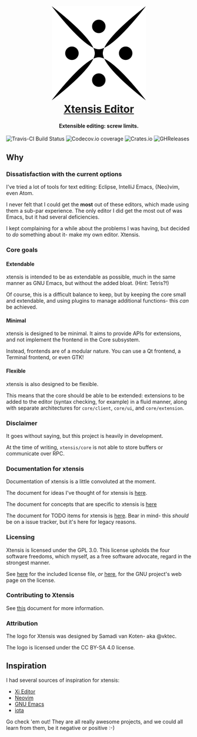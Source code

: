 <h1 align="center">
    <a href="https://github.com/xtensis-editor/xtensis-core">
    <img src="media/logos/PNG/xtensis-256.png" alt="Xtensis Editor" width="256" height="256"/>
    </a><br>
    <a href="https://github.com/xtensis-editor/xtensis-core">Xtensis Editor</a>
</h1>

<h4 align="center">Extensible editing: screw limits.</h4>

![Travis-CI Build Status][travis-ci]
![Codecov.io coverage][codecov]
![Crates.io][cratesio]
![GHReleases][ghrel]

## Why

### Dissatisfaction with the current options

I've tried a lot of tools for text editing: Eclipse, IntelliJ Emacs,
{Neo}vim, even Atom.

I never felt that I could get the **most** out of these editors, which
made using them a sub-par experience. The only editor I did get the
most out of was Emacs, but it had several deficiencies.

I kept complaining for a while about the problems I was having, but
decided to *do* something about it- make my own editor. Xtensis.

### Core goals

#### Extendable

xtensis is intended to be as extendable as possible, much in the same
manner as GNU Emacs, but without the added bloat. (Hint: Tetris?!)

Of course, this is a difficult balance to keep, but by keeping the
core small and extendable, and using plugins to manage additional
functions- this _can_ be achieved.

#### Minimal

xtensis is designed to be minimal. It aims to provide APIs for
extensions, and not implement the frontend in the Core subsystem.

Instead, frontends are of a modular nature. You can use a Qt frontend,
a Terminal frontend, or even GTK!

#### Flexible

xtensis is also designed to be flexible.

This means that the core should be able to be extended: extensions to
be added to the editor (syntax checking, for example) in a fluid
manner, along with separate architectures for `core/client`,
`core/ui`, and `core/extension`.

### Disclaimer

It goes without saying, but this project is heavily in development.

At the time of writing, `xtensis/core` is not able to store buffers or
communicate over RPC.

### Documentation for xtensis

Documentation of xtensis is a little convoluted at the moment.

The document for ideas I've thought of for xtensis is [here][ideas].

The document for concepts that are specific to xtensis
is [here][concepts]

The document for TODO items for xtensis is [here][todo]. Bear in mind-
this *should* be on a issue tracker, but it's here for legacy reasons.

### Licensing

Xtensis is licensed under the GPL 3.0. This license upholds the four
software freedoms, which myself, as a free software advocate, regard
in the strongest manner.

See [here][GPL-3] for the included license file,
*or* [here][GPL-3-EXT], for the GNU project's web page on the license.

### Contributing to Xtensis

See [this][contributing] document for more information.

### Attribution

The logo for Xtensis was designed by Samadi van Koten- aka @vktec.

The logo is licensed under the CC BY-SA 4.0 license.

## Inspiration

I had several sources of inspiration for xtensis:

- [Xi Editor][xi]
- [Neovim][neovim]
- [GNU Emacs][emacs]
- [iota][iota]

Go check 'em out! They are all really awesome projects, and we could
all learn from them, be it negative or positive :-)

[travis-ci]: https://img.shields.io/travis/xtensis-editor/xtensis.svg
[codecov]: https://img.shields.io/codecov/c/github/xtensis-editor/xtensis.svg
[cratesio]: https://img.shields.io/crates/d/xtensis.svg
[ghrel]: https://img.shields.io/github/downloads/xtensis-editor/xtensis/total.svg

[ideas]: /doc/IDEAS.md
[concepts]: /doc/CONCEPTS.md
[todo]: /doc/TODO.md

[GPL-3-EXT]: https://www.gnu.org/licenses/gpl.html
[GPL-3]: /LICENSE

[contributing]: /.github/CONTRIBUTING.md

[xi]: https://github.com/google/xi-editor
[neovim]: https://neovim.io
[emacs]: https://www.gnu.org/software/emacs
[iota]: https://github.com/gchp/iota
